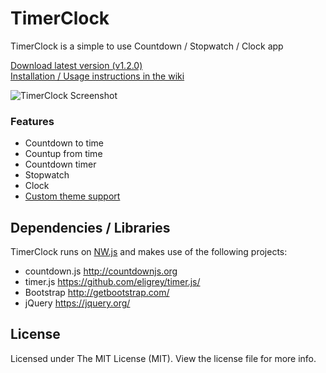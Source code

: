 # TimerClock

TimerClock is a simple to use Countdown / Stopwatch / Clock app

[Download latest version (v1.2.0)](https://github.com/saferindoors/TimerClock/releases/tag/1.2.0)  
[Installation / Usage instructions in the wiki](https://github.com/saferindoors/TimerClock/wiki)

![TimerClock Screenshot](http://i.imgur.com/TX9XiHg.png)

### Features

* Countdown to time
* Countup from time
* Countdown timer
* Stopwatch
* Clock
* [Custom theme support](https://github.com/saferindoors/TimerClock/wiki/Custom-Themes)

## Dependencies / Libraries

TimerClock runs on [NW.js](https://github.com/nwjs/nw.js) and makes use of the following projects:

* countdown.js http://countdownjs.org
* timer.js https://github.com/eligrey/timer.js/
* Bootstrap http://getbootstrap.com/
* jQuery https://jquery.org/



## License

Licensed under The MIT License (MIT). View the license file for more info.
